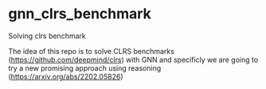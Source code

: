 # gnn_clrs_benchmark
Solving clrs benchmark

The idea of this repo is to solve CLRS benchmarks (https://github.com/deepmind/clrs) with GNN and specificly we are going to try a new promising approach using reasoning (https://arxiv.org/abs/2202.05826)



